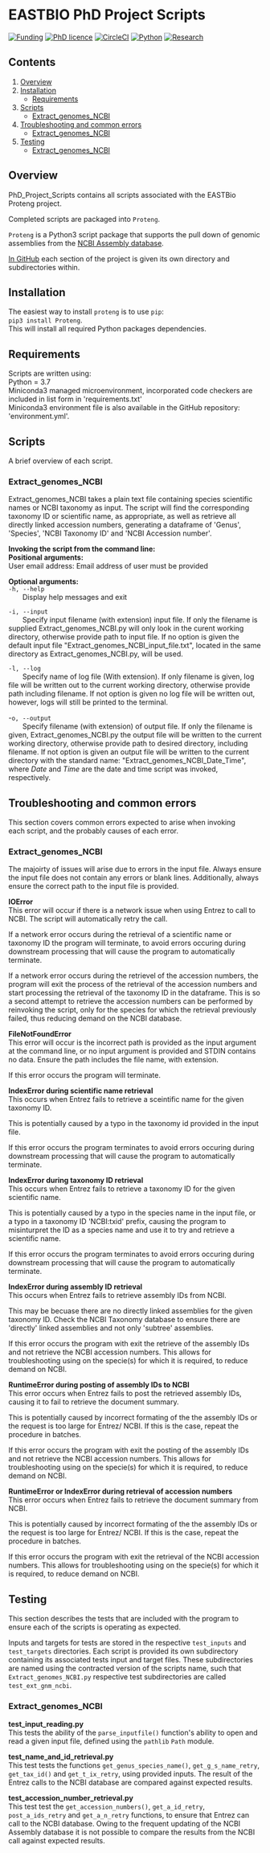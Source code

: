 # EASTBIO PhD Project Scripts
[![Funding](https://img.shields.io/badge/Funding-EASTBio-blue)](http://www.eastscotbiodtp.ac.uk/)
[![PhD licence](https://img.shields.io/badge/Licence-MIT-green)](https://opensource.org/licenses/MIT)
[![CircleCI](https://img.shields.io/badge/CircleCI-Passing-brightgreen)](https://circleci.com/product/)
[![Python](https://img.shields.io/badge/Python-3.7.---orange)](https://www.python.org/about/)
[![Research](https://img.shields.io/badge/Bioinformatics-Protein%20Engineering-ff69b4)](http://www.eastscotbiodtp.ac.uk/eastbio-student-cohort-2019)

## Contents

1. [Overview](#Overview)
2. [Installation](#Installation)
    - [Requirements](#Requirements)
3. [Scripts](#Scripts)
    - [Extract_genomes_NCBI](#Extract_genomes_NCBI)
4. [Troubleshooting and common errors](#Troubleshooting-and-common-errors)
    - [Extract_genomes_NCBI](#Extract_genomes_NCBI)
5. [Testing](#Testing)
    - [Extract_genomes_NCBI](#Extract_genomes_NCBI)

## Overview

PhD_Project_Scripts contains all scripts associated with the EASTBio Proteng project.

Completed scripts are packaged into `Proteng`.

`Proteng` is a Python3 script package that supports the pull down of genomic assemblies from the [NCBI Assembly database](https://www.ncbi.nlm.nih.gov/assembly).

[In GitHub](https://github.com/HobnobMancer/PhD_Project_Scripts) each section of the project is given its own directory and subdirectories within.

## Installation

The easiest way to install `proteng` is to use `pip`:\
`pip3 install Proteng`.\
This will install all required Python packages dependencies.

## Requirements

Scripts are written using:\
Python = 3.7\
Miniconda3 managed microenvironment, incorporated code checkers are included in list form in 'requirements.txt'\
Miniconda3 environment file is also available in the GitHub repository: 'environment.yml'.

## Scripts

A brief overview of each script.

### Extract_genomes_NCBI

Extract_genomes_NCBI takes a plain text file containing species scientific names or NCBI taxonomy as input. The script will find the corresponding taxonomy ID or scientific name, as appropriate, as well as retrieve all directly linked accession numbers, generating a dataframe of 'Genus', 'Species', 'NCBI Taxonomy ID' and 'NCBI Accession number'.

**Invoking the script from the command line:**\
**Positional arguments:**\
User email address: Email address of user must be provided

**Optional arguments:**\
`-h, --help`\
&emsp;&emsp;Display help messages and exit

`-i, --input`\
&emsp;&emsp;Specify input filename (with extension) input file.
If only the filename is supplied Extract_genomes_NCBI.py
will only look in the curent working directory, otherwise
provide path to input file.
If no option is given the default input file
"Extract_genomes_NCBI_input_file.txt", located in the
same directory as Extract_genomes_NCBI.py, will be used.

`-l, --log`\
&emsp;&emsp;Specify name of log file (With extension).
If only filename is given, log file will be written out
to the current working directory, otherwise provide path
including filename.
If not option is given no log file will be written out,
however, logs will still be printed to the terminal.

-`o, --output`\
&emsp;&emsp;Specify filename (with extension) of output file.
If only the filename is given, Extract_genomes_NCBI.py
the output file will be written to the current working
directory, otherwise provide path to desired directory,
including filename.
If not option is given an output file will be written to
the current directory with the standard name:
"Extract_genomes_NCBI_Date_Time", where _Date_ and _Time_
are the date and time script was invoked, respectively.

## Troubleshooting and common errors

This section covers common errors expected to arise when invoking\
each script, and the probably causes of each error.

### Extract_genomes_NCBI

The majoirty of issues will arise due to errors in the input file.
Always ensure the input file does not contain any errors or blank
lines. Additionally, always ensure the correct path to the input
file is provided.

**IOError**\
This error will occur if there is a network issue when using Entrez
to call to NCBI. The script will automatically retry the call.

If a network error occurs during the retrieval of a scientific name
or taxonomy ID the program will terminate, to avoid errors occuring
during downstream processing that will cause the program to
automatically terminate.

If a network error occurs during the retrievel of the accession
numbers, the program will exit the process of the retrieval of
the accession numbers and start processing the retrieval of the
taxonomy ID in the dataframe. This is so a second attempt to
retrieve the accession numbers can be performed by reinvoking
the script, only for the species for which the retrieval
previously failed, thus reducing demand on the NCBI database.

**FileNotFoundError**\
This error will occur is the incorrect path is provided as the
input argument at the command line, or no input argument is
provided and STDIN contains no data. Ensure the path includes
the file name, with extension.

If this error occurs the program will terminate.

**IndexError during scientific name retrieval**\
This occurs when Entrez fails to retrieve a sceintific name for
the given taxonomy ID.

This is potentially caused by a typo in the taxonomy id provided
in the input file.

If this error occurs the program terminates to avoid errors
occuring during downstream processing that will cause the
program to automatically terminate.

**IndexError during taxonomy ID retrieval**\
This occurs when Entrez fails to retrieve a taxonomy ID for
the given scientific name.

This is potentially caused by a typo in the species name in the
input file, or a typo in a taxonomy ID 'NCBI:txid' prefix,
causing the program to misinturpret the ID as a species name
and use it to try and retrieve a scientific name.

If this error occurs the program terminates to avoid errors
occuring during downstream processing that will cause the
program to automatically terminate.

**IndexError during assembly ID retrieval**\
This occurs when Entrez fails to retrieve assembly IDs from
NCBI.

This may be becuase there are no directly linked assemblies
for the given taxonomy ID. Check the NCBI Taxonomy database
to ensure there are 'directly' linked assemblies and not
only 'subtree' assemblies.

If this error occurs the program with exit the retrieve of
the assembly IDs and not retrieve the NCBI accession numbers.
This allows for troubleshooting using on the specie(s)
for which it is required, to reduce demand on NCBI.

**RuntimeError during posting of assembly IDs to NCBI**\
This error occurs when Entrez fails to post the retrieved
assembly IDs, causing it to fail to retrieve the document
summary.

This is potentially caused by incorrect formating of the
the assembly IDs or the request is too large for Entrez/
NCBI. If this is the case, repeat the procedure in batches.

If this error occurs the program with exit the posting of
the assembly IDs and not retrieve the NCBI accession numbers.
This allows for troubleshooting using on the specie(s)
for which it is required, to reduce demand on NCBI.

**RuntimeError or IndexError during retrieval of accession numbers**\
This error occurs when Entrez fails to retrieve the document
summary from NCBI.

This is potentially caused by incorrect formating of the
the assembly IDs or the request is too large for Entrez/
NCBI. If this is the case, repeat the procedure in batches.

If this error occurs the program with exit the retrieval of
the NCBI accession numbers.
This allows for troubleshooting using on the specie(s)
for which it is required, to reduce demand on NCBI.

## Testing

This section describes the tests that are included with the
program to ensure each of the scripts is operating as
expected.

Inputs and targets for tests are stored in the respective `test_inputs`
and `test_targets` directories. Each script is provided its own subdirectory
containing its associated tests input and target files. These subdirectories
are named using the contracted version of the scripts name, such that
`Extract_genomes_NCBI.py` respective test subdirectories are called `test_ext_gnm_ncbi`.

### Extract_genomes_NCBI

**test_input_reading.py**\
This tests the ability of the `parse_inputfile()` function's
ability to open and read a given input file, defined using
the `pathlib` `Path` module.

**test_name_and_id_retrieval.py**\
This test tests the functions `get_genus_species_name()`, `get_g_s_name_retry`,
`get_tax_id()` and `get_t_ix_retry`, using provided inputs. The result of the
Entrez calls to the NCBI database are compared against
expected results.

**test_accession_number_retrieval.py**\
This test test the `get_accession_numbers()`, `get_a_id_retry`, `post_a_ids_retry` and `get_a_n_retry` functions, to ensure that Entrez can call to the NCBI database. Owing to the frequent updating of the NCBI Assembly database it is not possible to
compare the results from the NCBI call against expected results.
